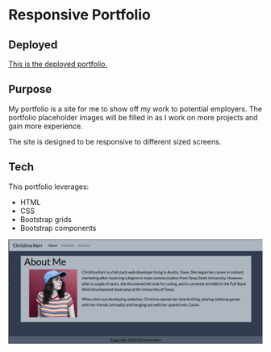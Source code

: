 # Responsive Portfolio

## Deployed

[This is the deployed portfolio.](https://christinakerr.github.io/) 

## Purpose

My portfolio is a site for me to show off my work to potential employers. The portfolio placeholder images will be filled in as I work on more projects and gain more experience.

The site is designed to be responsive to different sized screens.

## Tech

This portfolio leverages:
* HTML
* CSS
* Bootstrap grids
* Bootstrap components

![Homepage Screenshot](images/indexScreenshot.png)